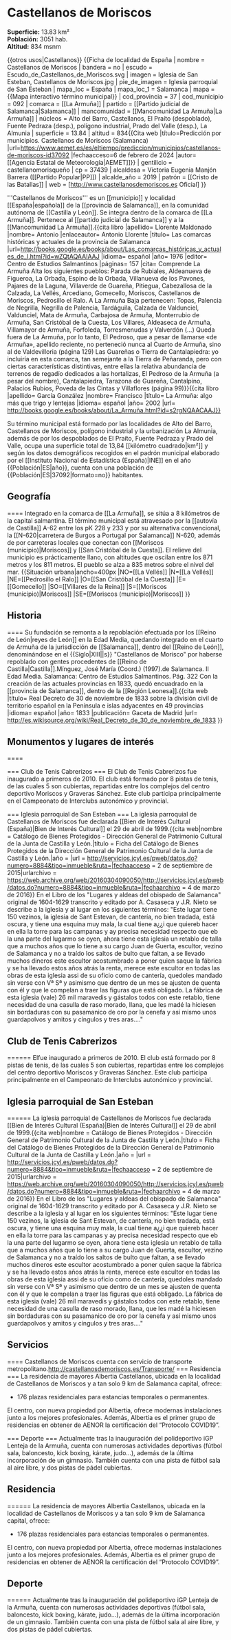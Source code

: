 # Castellanos de Moriscos

**Superficie:** 13.83 km²  
**Población:** 3051 hab.  
**Altitud:** 834 msnm  

{{otros usos|Castellanos}}
{{Ficha de localidad de España
| nombre = Castellanos de Moriscos
| bandera = no
| escudo = Escudo_de_Castellanos_de_Moriscos.svg
| imagen = Iglesia de San Esteban, Castellanos de Moriscos.jpg
| pie_de_imagen = Iglesia parroquial de San Esteban
| mapa_loc = España
| mapa_loc_1 = Salamanca
| mapa = {{Mapa interactivo término municipal}}
| cod_provincia = 37
| cod_municipio = 092
| comarca = [[La Armuña]]
| partido = [[Partido judicial de Salamanca|Salamanca]]
| mancomunidad = [[Mancomunidad La Armuña|La Armuña]]
| núcleos = Alto del Barro, Castellanos, El Praíto (despoblado), Fuente Pedraza (desp.), polígono industrial, Prado del Valle (desp.), La Almunia
| superficie = 13.84
| altitud = 834<ref>{{Cita web |título=Predicción por municipios. Castellanos de Moriscos (Salamanca) |url=https://www.aemet.es/es/eltiempo/prediccion/municipios/castellanos-de-moriscos-id37092 |fechaacceso=6 de febrero de 2024 |autor= [[Agencia Estatal de Meteorología|AEMET]]}}</ref>
| gentilicio = castellanomorisqueño
| cp = 37439
| alcaldesa = Victoria Eugenia Manjón Barrera ([[Partido Popular|PP]])
| alcalde_año = 2019
| patrón = [[Cristo de las Batallas]]
| web = [http://www.castellanosdemoriscos.es Oficial]
}}

'''Castellanos de Moriscos''' es un [[municipio]] y localidad [[España|española]] de la [[provincia de Salamanca]], en la comunidad autónoma de [[Castilla y León]]. Se integra dentro de la comarca de [[La Armuña]]. Pertenece al [[partido judicial de Salamanca]] y a la [[Mancomunidad La Armuña]].<ref>{{cita libro |apellido= Llorente Maldonado |nombre= Antonio |enlaceautor= Antonio Llorente |título= Las comarcas históricas y actuales de la provincia de Salamanca |url=http://books.google.es/books/about/Las_comarcas_históricas_y_actuales_de_l.html?id=wZQtAQAAIAAJ |idioma= español |año= 1976 |editor= Centro de Estudios Salmantinos |páginas= 157 |cita= Comprende La Armuña Alta los siguientes pueblos: Parada de Rubiales, Aldeanueva de Figueroa, La Orbada, Espino de la Orbada, Villanueva de los Pavones, Pajares de la Laguna, Villaverde de Guareña, Pitiegua, Cabezallosa de la Calzada, La Vellés, Arcediano, Gomecello, Moriscos, Castellanos de Moriscos, Pedrosillo el Ralo. A La Armuña Baja pertenecen: Topas, Palencia de Negrilla, Negrilla de Palencia, Tardáguila, Calzada de Valdunciel, Valdunciel, Mata de Armuña, Carbajosa de Armuña, Monterrubio de Armuña, San Cristóbal de la Cuesta, Los Villares, Aldeaseca de Armuña, Villamayor de Armuña, Forfoleda, Torresmenudas y Valverdón (...) Queda fuera de La Armuña, por lo tanto, El Pedroso, que a pesar de llamarse «de Armuña», apellido reciente, no perteneció nunca al Cuarto de Armuña, sino al de Valdevilloria (página 129) Las Guareñas o Tierra de Cantalapiedra: yo incluiría en esta comarca, tan semejante a la Tierra de Peñaranda, pero con ciertas características distintivas, entre ellas la relativa abundancia de terrenos de regadío dedicados a las hortalizas, El Pedroso de la Armuña (a pesar del nombre), Cantalapiedra, Tarazona de Guareña, Cantalpino, Palacios Rubios, Poveda de las Cintas y Villaflores (página 99)}}</ref><ref name=ref_duplicada_2>{{cita libro |apellido= García González |nombre= Francisco |título= La Armuña: algo más que trigo y lentejas |idioma= español |año= 2002 |url= http://books.google.es/books/about/La_Armuña.html?id=s2rgNQAACAAJ}}</ref>

Su término municipal está formado por las localidades de Alto del Barro, Castellanos de Moriscos, polígono industrial y la urbanización La Almunia, además de por los despoblados de El Praíto, Fuente Pedraza y Prado del Valle, ocupa una superficie total de 13,84&nbsp;[[kilómetro cuadrado|km²]] y según los datos demográficos recogidos en el padrón municipal elaborado por el [[Instituto Nacional de Estadística (España)|INE]] en el año {{Población|ES|año}}, cuenta con una población de {{Población|ES|37092|formato=no}} habitantes.

## Geografía

====
Integrado en la comarca de [[La Armuña]], se sitúa a 8 kilómetros de la capital salmantina. El término municipal está atravesado por la [[autovía de Castilla]] A-62 entre los pK 228 y 233 y por su alternativa convencional, la [[N-620|carretera de Burgos a Portugal por Salamanca]] N-620, además de por carreteras locales que conectan con [[Moriscos (municipio)|Moriscos]] y [[San Cristóbal de la Cuesta]]. El relieve del municipio es prácticamente llano, con altitudes que oscilan entre los 871 metros y los 811 metros. El pueblo se alza a 835 metros sobre el nivel del mar. 
{{Situación urbana|ancho=400px
|NO=[[La Vellés]]
|N=[[La Vellés]]
|NE=[[Pedrosillo el Ralo]]
|O=[[San Cristóbal de la Cuesta]]
|E=[[Gomecello]]
|SO=[[Villares de la Reina]]
|S=[[Moriscos (municipio)|Moriscos]]
|SE=[[Moriscos (municipio)|Moriscos]]
}}

## Historia

====
Su fundación se remonta a la repoblación efectuada por los [[Reino de León|reyes de León]] en la Edad Media, quedando integrado en el cuarto de Armuña de la jurisdicción de [[Salamanca]], dentro del [[Reino de León]], denominándose en el {{Siglo|XIII||s}} "Castellanos de Morisco" por haberse repoblado con gentes procedentes de [[Reino de Castilla|Castilla]].<ref>Mínguez, José María (Coord.) (1997).de Salamanca. II Edad Media. Salamanca: Centro de Estudios Salmantinos. Pág. 322</ref> Con la creación de las actuales provincias en 1833, quedó encuadrado en la [[provincia de Salamanca]], dentro de la [[Región Leonesa]].<ref>{{cita web |título= Real Decreto de 30 de noviembre de 1833 sobre la división civil de territorio español en la Península e islas adyacentes en 49 provincias |idioma= español |año= 1833 |publicación= Gaceta de Madrid |url= http://es.wikisource.org/wiki/Real_Decreto_de_30_de_noviembre_de_1833 }}</ref>

## Monumentos y lugares de interés

====

=== Club de Tenis Cabrerizos ===
El Club de Tenis Cabrerizos fue inaugurado a primeros de 2010. El club está formado por 8 pistas de tenis, de las cuales 5 son cubiertas,&nbsp;repartidas entre los complejos del centro deportivo Moriscos y Graveras Sánchez. Este club participa principalmente en el Campeonato de Interclubs autonómico y provincial.

=== Iglesia parroquial de San Esteban ===
La iglesia parroquial de Castellanos de Moriscos fue declarada [[Bien de Interés Cultural (España)|Bien de Interés Cultural]] el 29 de abril de 1999.<ref>{{cita web|nombre = Catálogo de Bienes Protegidos - Dirección General de Patrimonio Cultural de la Junta de Castilla y León.|título = Ficha del Catálogo de Bienes Protegidos de la Dirección General de Patrimonio Cultural de la Junta de Castilla y León.|año = |url = http://servicios.jcyl.es/pweb/datos.do?numero=8884&tipo=inmueble&ruta=|fechaacceso = 2 de septiembre de 2015|urlarchivo = https://web.archive.org/web/20160304090050/http://servicios.jcyl.es/pweb/datos.do?numero=8884&tipo=inmueble&ruta=|fechaarchivo = 4 de marzo de 2016}}</ref> En el Libro de los "Lugares y aldeas del obispado de Salamanca" original de 1604-1629 transcrito y editado por A. Casaseca y J.R. Nieto se describe a la iglesia y al lugar en los siguientes términos: "Este lugar tiene 150 vezinos, la iglesia de Sant Estevan, de cantería, no bien tradada, está oscura, y tiene una esquina muy mala, la cual tiene a¿¿i que quiereb hacer en ella la torre para las campanas y ay precisa necesidad respecto que eb la una parte del lugarmo se oyen, ahora tiene esta iglesia un retablo de talla que a muchos años que lo tiene a su cargo Juan de Guerta, escultor, vezino de Salamanca y no a traído los saltos de bulto que faltan, a se llevado muchos dineros este escultor acostumbrado a poner quien saque la fábrica y se ha llevado estos años atrás la renta, merece este escultor en todas las obras de esta iglesia assi de su oficio como de cantería, quedoles mandado sin verse con Vª Sª y asimismo que dentro de un mes se ajusten de quenta con él y que le compelan a traer las figuras que está obligado. La fábrica de esta iglesia (vale) 26 mil maravedis y gástalos todos con este retablo, tiene necesidad de una casulla de raso morado, llana, que les madé la hiciesen sin bordaduras con su pasamanico de oro por la cenefa y así mismo unos guardapolvos y amitos y cíngulos y tres aras...."

## Club de Tenis Cabrerizos

======
Elfue inaugurado a primeros de 2010. El club está formado por 8 pistas de tenis, de las cuales 5 son cubiertas,&nbsp;repartidas entre los complejos del centro deportivo Moriscos y Graveras Sánchez. Este club participa principalmente en el Campeonato de Interclubs autonómico y provincial.

## Iglesia parroquial de San Esteban

======
La iglesia parroquial de Castellanos de Moriscos fue declarada [[Bien de Interés Cultural (España)|Bien de Interés Cultural]] el 29 de abril de 1999.<ref>{{cita web|nombre = Catálogo de Bienes Protegidos - Dirección General de Patrimonio Cultural de la Junta de Castilla y León.|título = Ficha del Catálogo de Bienes Protegidos de la Dirección General de Patrimonio Cultural de la Junta de Castilla y León.|año = |url = http://servicios.jcyl.es/pweb/datos.do?numero=8884&tipo=inmueble&ruta=|fechaacceso = 2 de septiembre de 2015|urlarchivo = https://web.archive.org/web/20160304090050/http://servicios.jcyl.es/pweb/datos.do?numero=8884&tipo=inmueble&ruta=|fechaarchivo = 4 de marzo de 2016}}</ref> En el Libro de los "Lugares y aldeas del obispado de Salamanca" original de 1604-1629 transcrito y editado por A. Casaseca y J.R. Nieto se describe a la iglesia y al lugar en los siguientes términos: "Este lugar tiene 150 vezinos, la iglesia de Sant Estevan, de cantería, no bien tradada, está oscura, y tiene una esquina muy mala, la cual tiene a¿¿i que quiereb hacer en ella la torre para las campanas y ay precisa necesidad respecto que eb la una parte del lugarmo se oyen, ahora tiene esta iglesia un retablo de talla que a muchos años que lo tiene a su cargo Juan de Guerta, escultor, vezino de Salamanca y no a traído los saltos de bulto que faltan, a se llevado muchos dineros este escultor acostumbrado a poner quien saque la fábrica y se ha llevado estos años atrás la renta, merece este escultor en todas las obras de esta iglesia assi de su oficio como de cantería, quedoles mandado sin verse con Vª Sª y asimismo que dentro de un mes se ajusten de quenta con él y que le compelan a traer las figuras que está obligado. La fábrica de esta iglesia (vale) 26 mil maravedis y gástalos todos con este retablo, tiene necesidad de una casulla de raso morado, llana, que les madé la hiciesen sin bordaduras con su pasamanico de oro por la cenefa y así mismo unos guardapolvos y amitos y cíngulos y tres aras...."

## Servicios

====
Castellanos de Moriscos cuenta con servicio de transporte metropolitano.<ref>http://castellanosdemoriscos.es/Transporte/ </ref>
=== Residencia ===
La residencia de mayores Albertia Castellanos, ubicada en la localidad de Castellanos de Moriscos y a tan solo 9 km de Salamanca capital, ofrece:

* 176 plazas residenciales para estancias temporales o permanentes.

El centro, con nueva propiedad por Albertia, ofrece modernas instalaciones junto a los mejores profesionales. Además, Albertia es el primer grupo de residencias en obtener de AENOR la certificación del “Protocolo COVID19”.

=== Deporte ===
Actualmente tras la inauguración del polideportivo iGP Lenteja de la Armuña, cuenta con numerosas actividades deportivas (fútbol sala, baloncesto, kick boxing, kárate, judo...), además de la última incorporación de un gimnasio. También cuenta con una pista de fútbol sala al aire libre, y dos pistas de pádel cubiertas.

## Residencia

======
La residencia de mayores Albertia Castellanos, ubicada en la localidad de Castellanos de Moriscos y a tan solo 9 km de Salamanca capital, ofrece:

* 176 plazas residenciales para estancias temporales o permanentes.

El centro, con nueva propiedad por Albertia, ofrece modernas instalaciones junto a los mejores profesionales. Además, Albertia es el primer grupo de residencias en obtener de AENOR la certificación del “Protocolo COVID19”.

## Deporte

======
Actualmente tras la inauguración del polideportivo iGP Lenteja de la Armuña, cuenta con numerosas actividades deportivas (fútbol sala, baloncesto, kick boxing, kárate, judo...), además de la última incorporación de un gimnasio. También cuenta con una pista de fútbol sala al aire libre, y dos pistas de pádel cubiertas.